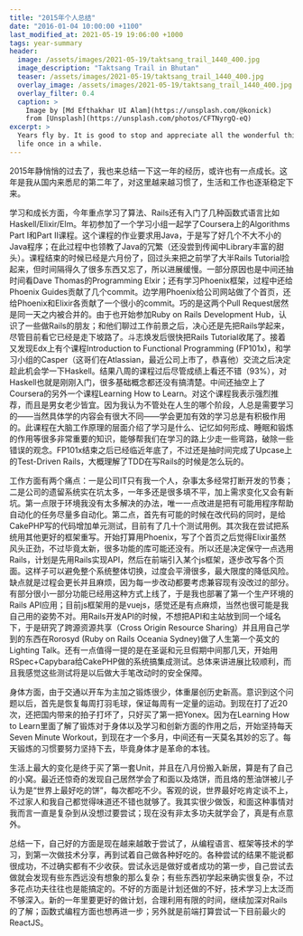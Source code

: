 ```yaml
---
title: "2015年个人总结"
date: "2016-01-04 10:00:00 +1100"
last_modified_at: 2021-05-19 19:06:00 +1000
tags: year-summary
header:
  image: /assets/images/2021-05-19/taktsang_trail_1440_400.jpg
  image_description: "Taktsang Trail in Bhutan"
  teaser: /assets/images/2021-05-19/taktsang_trail_1440_400.jpg
  overlay_image: /assets/images/2021-05-19/taktsang_trail_1440_400.jpg
  overlay_filter: 0.4
  caption: >
    Image by [Md Efthakhar UI Alam](https://unsplash.com/@konick)
    from [Unsplash](https://unsplash.com/photos/CFTNyrgQ-eQ)
excerpt: >
  Years fly by. It is good to stop and appreciate all the wonderful things in
  life once in a while.
---
```


2015年静悄悄的过去了，我也来总结一下这一年的经历，或许也有一点成长。这年是我从国内来悉尼的第二年了，对这里越来越习惯了，生活和工作也逐渐稳定下来。

学习和成长方面，今年重点学习了算法、Rails还有入门了几种函数式语言比如Haskell/Elixir/Elm。年初参加了一个学习小组一起学了Coursera上的Algorithms
Part I和Part
II课程。这个课程的作业要求用Java，于是写了好几个不大不小的Java程序；在此过程中也领教了Java的冗繁（还没尝到传闻中Library丰富的甜头）。课程结束的时候已经是六月份了，回过头来把之前学了大半Rails
Tutorial捡起来，但时间隔得久了很多东西又忘了，所以进展缓慢。一部分原因也是中间还抽时间看Dave
Thomas的Programming Elxir；还有学习Phoenix框架，过程中还给Phoenix
Guides贡献了几个commit。边学用Phoenix给公司网站做了个首页，还给Phoenix和Elixir各贡献了一个很小的commit。巧的是这两个Pull
Request居然是同一天之内被合并的。由于也开始参加Ruby on Rails Development
Hub，认识了一些做Rails的朋友；和他们聊过工作前景之后，决心还是先把Rails学起来，尽管目前看它已经是走下坡路了。斗志焕发后很快把Rails
Tutorial收尾了。接着又发现Edx上有个课程Introduction to Functional Programming
(FP101x)，和学习小组的Casper（这哥们在Atlassian，最近公司上市了，恭喜他）交流之后决定趁此机会学一下Haskell。结果八周的课程过后尽管成绩上看还不错（93%），对Haskell也就是刚刚入门，很多基础概念都还没有搞清楚。中间还抽空上了Coursera的另外一个课程Learning
How to
Learn。对这个课程我表示强烈推荐，而且是男女老少皆宜。因为我认为不管处在人生的哪个阶段，人总是需要学习的——当然具体学的内容会有很大不同——学会更加有效的学习总是有积极作用的。此课程在大脑工作原理的层面介绍了学习是什么、记忆如何形成、睡眠和锻炼的作用等很多非常重要的知识，能够帮我们在学习的路上少走一些弯路，破除一些错误的观念。FP101x结束之后已经临近年底了，不过还是抽时间完成了Upcase上的Test-Driven
Rails，大概理解了TDD在写Rails的时候是怎么玩的。

工作方面有两个痛点：一是公司IT只有我一个人，杂事太多经常打断开发的节奏；二是公司的遗留系统实在坑太多，一年多还是很多填不平，加上需求变化又会有新坑。第一点限于环境我没有太多解决的办法，唯一一点改进是把有可能用程序帮助自动化的任务尽量多自动化。第二点，首先有可能的时候在改代码的同时，是给CakePHP写的代码增加单元测试，目前有了几十个测试用例。其次我在尝试把系统用其他更好的框架重写。开始打算用Phoenix，写了个首页之后觉得Elixir虽然风头正劲，不过毕竟太新，很多功能的库可能还没有。所以还是决定保守一点选用Rails，计划是先用Rails实现API，然后在前端引入某个js框架，逐步改写各个页面。这样子可以避免整个系统整体切换，过度会平滑很多，最大限度的降低风险。缺点就是过程会更长并且麻烦，因为每一步改动都要考虑兼容现有没改过的部分。有部分很小一部分功能已经用这种方式上线了，于是我也部署了第一个生产环境的Rails
API应用；目前js框架用的是vuejs，感觉还是有点麻烦，当然也很可能是我自己用的姿势不对。用Rails开发API的时候，不想把API和主站放到同一个域名下，于是研究了跨源资源共享（Cross
Origin Resource Sharing）并且用自己学到的东西在Rorosyd (Ruby on Rails Oceania
Sydney)做了人生第一个英文的Lighting
Talk。还有一点值得一提的是在圣诞和元旦假期中间那几天，开始用RSpec+Capybara给CakePHP做的系统搞集成测试。总体来讲进展比较顺利，而且我感觉这些测试将是以后做大手笔改动时的安全保障。

身体方面，由于交通以开车为主加之锻炼很少，体重屡创历史新高。意识到这个问题以后，首先是恢复每周打羽毛球，保证每周有一定量的运动。到现在打了近20次，还把国内带来的拍子打坏了，只好买了第一把Yonex。因为在Learning
How to
Learn里面了解了锻炼对于身体以及学习和创新方面的作用之后，开始坚持每天Seven
Minute
Workout，到现在才一个多月，中间还有一天莫名其妙的忘了。每天锻炼的习惯要努力坚持下去，毕竟身体才是革命的本钱。

生活上最大的变化是终于买了第一套Unit，并且在八月份搬入新居，算是有了自己的小窝。最近还惊奇的发现自己居然学会了和面以及烙饼，而且烙的葱油饼被儿子认为是“世界上最好吃的饼”，每次都吃不少。客观的说，世界最好吃肯定谈不上，不过家人和我自己都觉得味道还不错也就够了。我其实很少做饭，和面这种事情对我而言一直是复杂到从没想过要尝试；现在没有非太多功夫就学会了，真是有点意外。

总结一下，自己好的方面是现在越来越敢于尝试了，从编程语言、框架等技术的学习，到第一次做技术分享，再到试着自己做各种好吃的。各种尝试的结果不能说都很成功，不过确实都有不少收获。尝试永远是做好或者成功的第一步，自己尝试去做就会发现有些东西远没有想象的那么复杂；有些东西初学起来确实很复杂，不过多花点功夫往往也是能搞定的。不好的方面是计划还做的不好，技术学习上太泛而不够深入。新的一年里要更好的做计划，合理利用有限的时间，继续加深对Rails的了解；函数式编程方面也想再进一步；另外就是前端打算尝试一下目前最火的ReactJS。
